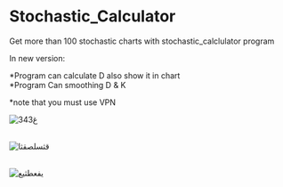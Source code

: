 # Stochastic_Calculator

Get more than 100 stochastic charts with stochastic_calclulator program


In new version:

*Program can calculate D also show it in chart
<br>
*Program Can smoothing D & K


*note that you must use VPN



![34غ3](https://user-images.githubusercontent.com/37404187/122449711-6b3e2180-cfbb-11eb-8ede-1c524dacb58e.PNG)
<br>
<br>


![قثسلصقثا](https://user-images.githubusercontent.com/37404187/122449738-72fdc600-cfbb-11eb-94e6-3459ff1a41b5.PNG)
<br>
<br>


![یفعطثیع](https://user-images.githubusercontent.com/37404187/122449747-75f8b680-cfbb-11eb-88a9-9f2f1b1d7a72.PNG)
<br>
<br>

